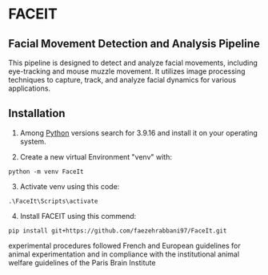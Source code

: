 # FACEIT
## Facial Movement Detection and Analysis Pipeline
This pipeline is designed to detect and analyze facial movements, including eye-tracking and mouse muzzle movement. It utilizes image processing techniques to capture, track, and analyze facial dynamics for various applications.



## Installation
1. Among [Python](https://www.python.org/downloads/) versions search for 3.9.16 and install it on your operating system.

2. Create a new virtual Environment "venv" with:
```
python -m venv FaceIt
```
3. Activate venv using this code:
```
.\FaceIt\Scripts\activate
```
4. Install FACEIT using this commend:
```
pip install git+https://github.com/faezehrabbani97/FaceIt.git
```

experimental procedures followed French and European guidelines for animal experimentation and in compliance with the institutional animal welfare guidelines of the Paris Brain Institute

